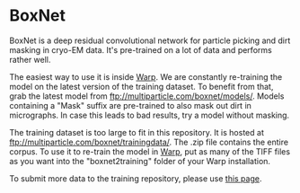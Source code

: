 # BoxNet

BoxNet is a deep residual convolutional network for particle picking and dirt masking in cryo-EM data. It's pre-trained on a lot of data and performs rather well.

The easiest way to use it is inside [Warp](https://github.com/cramerlab/warp). We are constantly re-training the model on the latest version of the training dataset. To benefit from that, grab the latest model from ftp://multiparticle.com/boxnet/models/. Models containing a "Mask" suffix are pre-trained to also mask out dirt in micrographs. In case this leads to bad results, try a model without masking.

The training dataset is too large to fit in this repository. It is hosted at ftp://multiparticle.com/boxnet/trainingdata/. The .zip file contains the entire corpus. To use it to re-train the model in [Warp](https://github.com/cramerlab/warp), put as many of the TIFF files as you want into the "boxnet2training" folder of your Warp installation.

To submit more data to the training repository, please use [this page](https://www.multiparticle.com/warp/?page_id=72).
